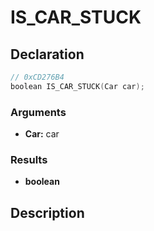 # IS_CAR_STUCK

## Declaration
```cpp
// 0xCD276B4
boolean IS_CAR_STUCK(Car car);
```

### Arguments
- **Car:** car

### Results
- **boolean**

## Description
